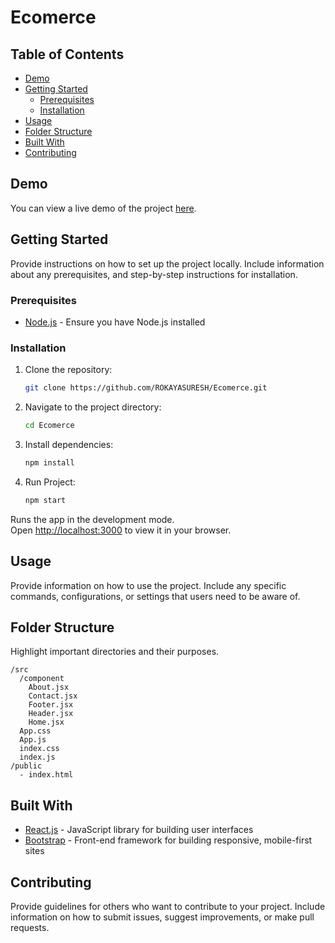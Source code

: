 # Ecomerce

## Table of Contents
- [Demo](#demo)
- [Getting Started](#getting-started)
  - [Prerequisites](#prerequisites)
  - [Installation](#installation)
- [Usage](#usage)
- [Folder Structure](#folder-structure)
- [Built With](#built-with)
- [Contributing](#contributing)

## Demo
You can view a live demo of the project [here](https://github.com/ROKAYASURESH/Blog/assets/127000485/292ad385-5833-41a8-92c0-a8fe1ac4d843).
## Getting Started

Provide instructions on how to set up the project locally. Include information about any prerequisites, and step-by-step instructions for installation.

### Prerequisites

- [Node.js](https://nodejs.org/) - Ensure you have Node.js installed

### Installation

1. Clone the repository:

   ```bash
   git clone https://github.com/ROKAYASURESH/Ecomerce.git
   ```

2. Navigate to the project directory:

   ```bash
   cd Ecomerce
   ```

3. Install dependencies:

   ```bash
   npm install
   ```
4. Run Project:

   ```bash
   npm start
   ```
Runs the app in the development mode.\
Open [http://localhost:3000](http://localhost:3000) to view it in your browser.

## Usage

Provide information on how to use the project. Include any specific commands, configurations, or settings that users need to be aware of.

## Folder Structure
Highlight important directories and their purposes.

```
/src
  /component
    About.jsx
    Contact.jsx
    Footer.jsx
    Header.jsx
    Home.jsx
  App.css
  App.js
  index.css
  index.js 
/public
  - index.html
```

## Built With

- [React.js](https://reactjs.org/) - JavaScript library for building user interfaces
- [Bootstrap](https://getbootstrap.com/) - Front-end framework for building responsive, mobile-first sites

## Contributing

Provide guidelines for others who want to contribute to your project. Include information on how to submit issues, suggest improvements, or make pull requests.



